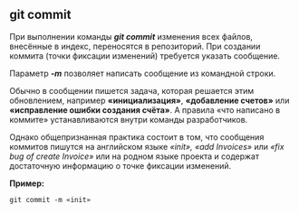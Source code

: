 ## git commit

При выполнении команды ***git commit*** изменения всех файлов, внесённые в индекс, переносятся в репозиторий. При создании коммита (точки фиксации изменений) требуется указать сообщение.

Параметр ***-m*** позволяет написать сообщение из командной строки.

Обычно в сообщении пишется задача, которая решается этим обновлением, например **«инициализация»**, **«добавление счетов»** или **«исправление ошибки создания счёта»**. А правила «что написано в коммите» устанавливаются внутри команды разработчиков.

Однако общепризнанная практика состоит в том, что сообщения коммитов пишутся на английском языке *«init», «add Invoices»* или *«fix bug of create Invoice»* или на родном языке проекта и содержат достаточную информацию о точке фиксации изменений.

**Пример:**

```
git commit -m «init»
```